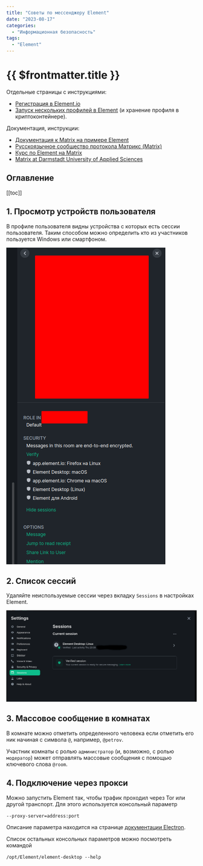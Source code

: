 ```yaml
---
title: "Советы по мессенджеру Element"
date: "2023-08-17"
categories:
  - "Информационная безопасность"
tags:
  - "Element"
---
```


# {{ $frontmatter.title }}

Отдельные страницы с инструкциями:

* [Регистрация в Element.io](регистрация-в-element-io.md)
* [Запуск нескольких профилей в Element](element-profiles.md) (и хранение профиля в криптоконтейнере).

Документация, инструкции:

* [Документация к Matrix на примере Element](https://matrix.org/docs/chat_basics/matrix-for-im/)
* [Русскоязычное сообщество протокола Матрикс (Matrix)](https://ru-matrix.org/wiki/Главная)
* [Курс по Element на Matrix](https://www.youtube.com/watch?v=eS54NhMrxzs&list=PLeDR6lYFEHWG_trdDtfY8A9JiNRpmUDd7&pp=iAQB)
* [Matrix at Darmstadt University of Applied Sciences](https://its.h-da.io/element-docs/en/)

## Оглавление

[[toc]]

## 1. Просмотр устройств пользователя

В профиле пользователя видны устройства с которых есть сессии пользователя. Таким способом можно определить кто из участников пользуется Windows или смартфоном.

![](images/elemnt-advices-01.png)

## 2. Список сессий

Удаляйте неиспользуемые сессии через вкладку `Sessions` в настройках Element.

![](images/elemnt-advices-02.png)

## 3. Массовое сообщение в комнатах

В комнате можно отметить определенного человека если отметить его ник начиная с символа `@`, например, `@petrov`.

Участник комнаты с ролью `администратор` (и, возможно, с ролью `модератор`) может отправлять массовые сообщения с помощью ключевого слова `@room`.

## 4. Подключение через прокси

Можно запустить Element так, чтобы трафик проходил через Tor или другой транспорт. Для этого используется консольный параметр

```
--proxy-server=address:port
```

Описание параметра находится на странице [документации Electron](https://www.electronjs.org/docs/latest/api/command-line-switches).

Список остальных консольных параметров можно посмотреть командой

```
/opt/Element/element-desktop --help
```

